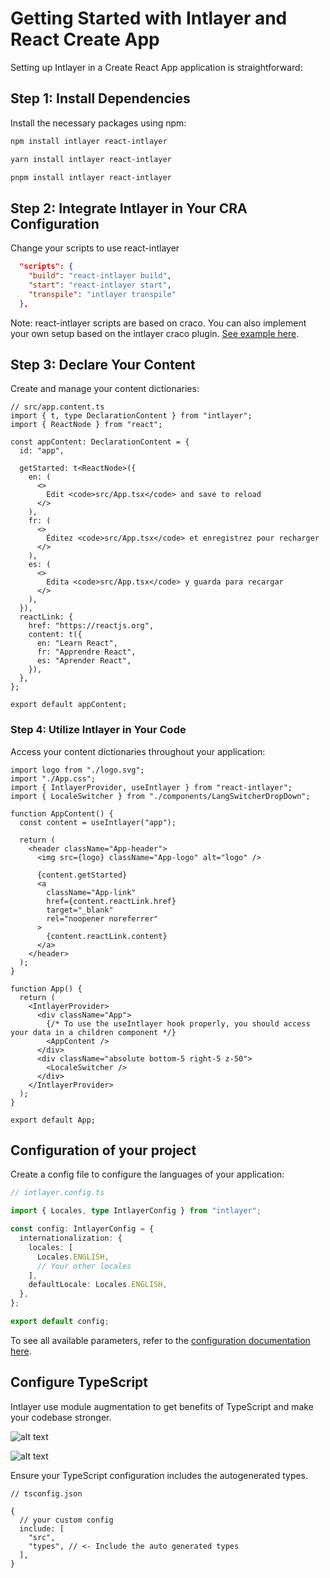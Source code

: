 # Getting Started with Intlayer and React Create App

Setting up Intlayer in a Create React App application is straightforward:

## Step 1: Install Dependencies

Install the necessary packages using npm:

```bash
npm install intlayer react-intlayer
```

```bash
yarn install intlayer react-intlayer
```

```bash
pnpm install intlayer react-intlayer
```

## Step 2: Integrate Intlayer in Your CRA Configuration

Change your scripts to use react-intlayer

```json
  "scripts": {
    "build": "react-intlayer build",
    "start": "react-intlayer start",
    "transpile": "intlayer transpile"
  },
```

Note: react-intlayer scripts are based on craco. You can also implement your own setup based on the intlayer craco plugin. [See example here](https://github.com/aypineau/intlayer/blob/main/examples/react-app/craco.config.js).

## Step 3: Declare Your Content

Create and manage your content dictionaries:

```tsx
// src/app.content.ts
import { t, type DeclarationContent } from "intlayer";
import { ReactNode } from "react";

const appContent: DeclarationContent = {
  id: "app",

  getStarted: t<ReactNode>({
    en: (
      <>
        Edit <code>src/App.tsx</code> and save to reload
      </>
    ),
    fr: (
      <>
        Éditez <code>src/App.tsx</code> et enregistrez pour recharger
      </>
    ),
    es: (
      <>
        Edita <code>src/App.tsx</code> y guarda para recargar
      </>
    ),
  }),
  reactLink: {
    href: "https://reactjs.org",
    content: t({
      en: "Learn React",
      fr: "Apprendre React",
      es: "Aprender React",
    }),
  },
};

export default appContent;
```

### Step 4: Utilize Intlayer in Your Code

Access your content dictionaries throughout your application:

```tsx
import logo from "./logo.svg";
import "./App.css";
import { IntlayerProvider, useIntlayer } from "react-intlayer";
import { LocaleSwitcher } from "./components/LangSwitcherDropDown";

function AppContent() {
  const content = useIntlayer("app");

  return (
    <header className="App-header">
      <img src={logo} className="App-logo" alt="logo" />

      {content.getStarted}
      <a
        className="App-link"
        href={content.reactLink.href}
        target="_blank"
        rel="noopener noreferrer"
      >
        {content.reactLink.content}
      </a>
    </header>
  );
}

function App() {
  return (
    <IntlayerProvider>
      <div className="App">
        {/* To use the useIntlayer hook properly, you should access your data in a children component */}
        <AppContent />
      </div>
      <div className="absolute bottom-5 right-5 z-50">
        <LocaleSwitcher />
      </div>
    </IntlayerProvider>
  );
}

export default App;
```

## Configuration of your project

Create a config file to configure the languages of your application:

```typescript
// intlayer.config.ts

import { Locales, type IntlayerConfig } from "intlayer";

const config: IntlayerConfig = {
  internationalization: {
    locales: [
      Locales.ENGLISH,
      // Your other locales
    ],
    defaultLocale: Locales.ENGLISH,
  },
};

export default config;
```

To see all available parameters, refer to the [configuration documentation here](https://github.com/aypineau/intlayer/blob/main/docs/docs/configuration_en.md).

## Configure TypeScript

Intlayer use module augmentation to get benefits of TypeScript and make your codebase stronger.

![alt text](https://github.com/aypineau/intlayer/blob/main/docs/assets/autocompletion.png)

![alt text](https://github.com/aypineau/intlayer/blob/main/docs/assets/translation_error.png)

Ensure your TypeScript configuration includes the autogenerated types.

```json5
// tsconfig.json

{
  // your custom config
  include: [
    "src",
    "types", // <- Include the auto generated types
  ],
}
```
